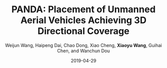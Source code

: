 ---
title: "PANDA: Placement of Unmanned Aerial Vehicles Achieving 3D Directional Coverage"
collection: confpublications
sname: INFOCOM'19
fname: Proceedings of the 38th Annual IEEE International Conference on Computer Communications (INFOCOM)
author: Weijun Wang, Haipeng Dai, Chao Dong, Xiao Cheng, <strong>Xiaoyu Wang</strong>, Guihai Chen, and Wanchun Dou
place: Paris, France
mydate: April 29-May 2, 2019
accept_rate: 288/1464 = 19.7%
paperurl: 'http://cs.nju.edu.cn/daihp/dh/PANDA-INFOCOM2019.pdf'
plain: '/files/bib/plainPANDA.html'
bibtex: '/files/bib/texPANDA.txt'
date: 2019-04-29
---